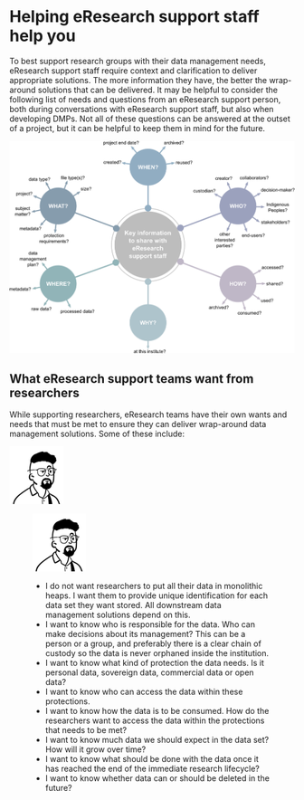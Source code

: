 # Helping eResearch support staff help you

To best support research groups with their data management needs, eResearch support staff require context and clarification to deliver appropriate solutions. The more information they have, the better the wrap-around solutions that can be delivered. It may be helpful to consider the following list of needs and questions from an eResearch support person, both during conversations with eResearch support staff, but also when developing DMPs. Not all of these questions can be answered at the outset of a project, but it can be helpful to keep them in mind for the future.

![The who, what, when, where, why, and how of data management](../figures/5Ws-eResearch-support-draft-v1.png)

## What eResearch support teams want from researchers

While supporting researchers, eResearch teams have their own wants and needs that must be met to ensure they can deliver wrap-around data management solutions. Some of these include:

<img src="../figures/Darryl-headshot.png" alt="" id="darryl"/>

<figure class="l left"><img src="../figures/Darryl-headshot.png" alt="Headshot of eResearch manager Darryl">

* I do not want researchers to put all their data in monolithic heaps. I want them to provide unique identification for each data set they want stored. All downstream data management solutions depend on this.
* I want to know who is responsible for the data. Who can make decisions about its management?  This can be a person or a group, and preferably there is a clear chain of custody so the data is never orphaned inside the institution.
* I want to know what kind of protection the data needs. Is it personal data, sovereign data, commercial data or open data?
* I want to know who can access the data within these protections.
* I want to know how the data is to be consumed. How do the researchers want to access the data within the protections that needs to be met?
* I want to know much data we should expect in the data set? How will it grow over time?
* I want to know what should be done with the data once it has reached the end of the immediate research lifecycle? 
* I want to know whether data can or should be deleted in the future?
